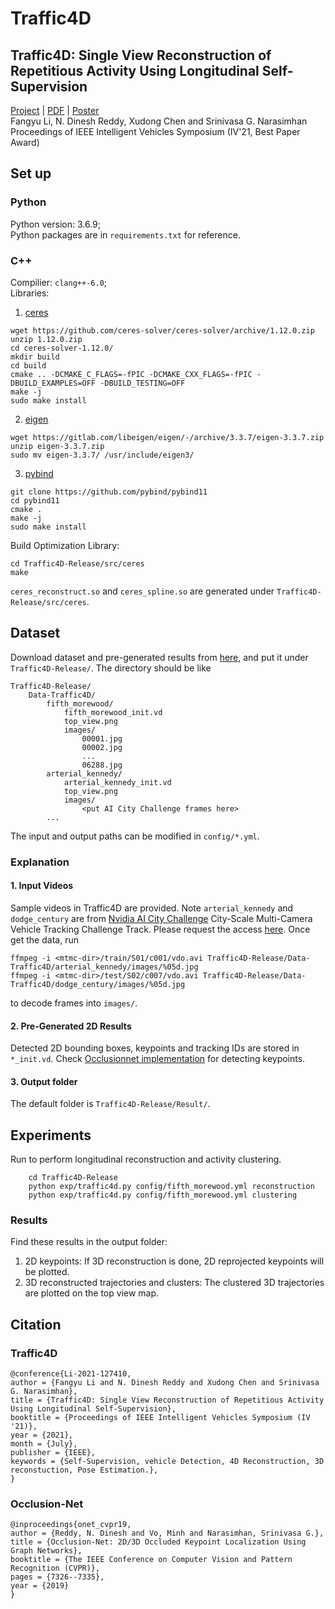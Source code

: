 # Traffic4D
## Traffic4D: Single View Reconstruction of Repetitious Activity Using Longitudinal Self-Supervision
[Project](http://www.cs.cmu.edu/~ILIM/projects/IM/TRAFFIC4D/) | [PDF](http://www.cs.cmu.edu/~ILIM/projects/IM/TRAFFIC4D/pdf/Traffic4D_Longitudinal_iv2021.pdf) | [Poster](http://www.cs.cmu.edu/~ILIM/projects/IM/TRAFFIC4D/images/poster_IV2021.pdf)\
Fangyu Li, N. Dinesh Reddy, Xudong Chen and Srinivasa G. Narasimhan\
Proceedings of IEEE Intelligent Vehicles Symposium (IV'21, Best Paper Award)

## Set up
### Python
Python version: 3.6.9;\
Python packages are in `requirements.txt` for reference.
### C++
Compilier: `clang++-6.0`;\
Libraries:
1. [ceres](http://ceres-solver.org/installation.html)
```
wget https://github.com/ceres-solver/ceres-solver/archive/1.12.0.zip
unzip 1.12.0.zip
cd ceres-solver-1.12.0/
mkdir build
cd build
cmake .. -DCMAKE_C_FLAGS=-fPIC -DCMAKE_CXX_FLAGS=-fPIC -DBUILD_EXAMPLES=OFF -DBUILD_TESTING=OFF
make -j
sudo make install
```
2. [eigen](https://eigen.tuxfamily.org/index.php?title=Main_Page)
```
wget https://gitlab.com/libeigen/eigen/-/archive/3.3.7/eigen-3.3.7.zip
unzip eigen-3.3.7.zip
sudo mv eigen-3.3.7/ /usr/include/eigen3/
```
3. [pybind](https://github.com/pybind/pybind11)
```
git clone https://github.com/pybind/pybind11
cd pybind11
cmake .
make -j
sudo make install
```
Build Optimization Library:
```
cd Traffic4D-Release/src/ceres
make
```
`ceres_reconstruct.so` and `ceres_spline.so` are generated under `Traffic4D-Release/src/ceres`.

## Dataset
Download dataset and pre-generated results from [here](https:null), and put it under `Traffic4D-Release/`. The directory should be like
```
Traffic4D-Release/
    Data-Traffic4D/
        fifth_morewood/
            fifth_morewood_init.vd
            top_view.png
            images/
                00001.jpg
                00002.jpg
                ...
                06288.jpg
        arterial_kennedy/
            arterial_kennedy_init.vd
            top_view.png
            images/
                <put AI City Challenge frames here>
        ...
```
The input and output paths can be modified in `config/*.yml`.
### Explanation
#### 1. Input Videos
Sample videos in Traffic4D are provided. Note `arterial_kennedy` and `dodge_century` are from [Nvidia AI City Challenge](https://www.aicitychallenge.org/) City-Scale Multi-Camera Vehicle Tracking Challenge Track. Please request the access [here](https://www.aicitychallenge.org/2021-data-access-instructions/). Once get the data, run
```
ffmpeg -i <mtmc-dir>/train/S01/c001/vdo.avi Traffic4D-Release/Data-Traffic4D/arterial_kennedy/images/%05d.jpg
ffmpeg -i <mtmc-dir>/test/S02/c007/vdo.avi Traffic4D-Release/Data-Traffic4D/dodge_century/images/%05d.jpg
```
to decode frames into `images/`.
#### 2. Pre-Generated 2D Results
Detected 2D bounding boxes, keypoints and tracking IDs are stored in `*_init.vd`. Check [Occlusionnet implementation](https://github.com/dineshreddy91/Occlusion_Net) for detecting keypoints.

#### 3. Output folder
The default folder is `Traffic4D-Release/Result/`.

## Experiments
Run to perform longitudinal reconstruction and activity clustering.
```
    cd Traffic4D-Release
    python exp/traffic4d.py config/fifth_morewood.yml reconstruction
    python exp/traffic4d.py config/fifth_morewood.yml clustering
```
### Results
Find these results in the output folder:
1. 2D keypoints: If 3D reconstruction is done, 2D reprojected keypoints will be plotted.
2. 3D reconstructed trajectories and clusters: The clustered 3D trajectories are plotted on the top view map.

## Citation
### Traffic4D
 ```
@conference{Li-2021-127410,
author = {Fangyu Li and N. Dinesh Reddy and Xudong Chen and Srinivasa G. Narasimhan},
title = {Traffic4D: Single View Reconstruction of Repetitious Activity Using Longitudinal Self-Supervision},
booktitle = {Proceedings of IEEE Intelligent Vehicles Symposium (IV '21)},
year = {2021},
month = {July},
publisher = {IEEE},
keywords = {Self-Supervision, vehicle Detection, 4D Reconstruction, 3D reconstuction, Pose Estimation.},
}
```
### Occlusion-Net
```
@inproceedings{onet_cvpr19,
author = {Reddy, N. Dinesh and Vo, Minh and Narasimhan, Srinivasa G.},
title = {Occlusion-Net: 2D/3D Occluded Keypoint Localization Using Graph Networks},
booktitle = {The IEEE Conference on Computer Vision and Pattern Recognition (CVPR)},
pages = {7326--7335},
year = {2019}
}
```
